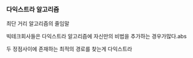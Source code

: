 ### 다익스트라 알고리즘

최단 거리 알고리즘의 줄임말

빅테크회사들은 다익스트라 알고리즘에 자신만의 비법을 추가하는 경우가많다.abs

두 정점사이에 존재하는 최적의 경로를 찾는게 다익스트라
